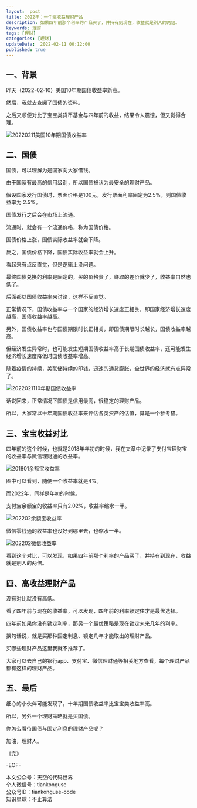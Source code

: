 ```yaml
---   
layout:  post  
title: 2022年：一个高收益理财产品  
description: 如果四年前那个利率的产品买了，并持有到现在，收益就是别人的两倍。  
keywords: 理财  
tags: [理财]    
categories: [理财]  
updateData:  2022-02-11 00:12:00  
published: true  
---  
```


## 一、背景


昨天（2022-02-10）美国10年期国债收益率新高。  


然后，我就去查阅了国债的资料。  


之后又顺便对比了宝宝类货币基金与四年前的收益，结果令人震惊，但又觉得合理。  


![20220211美国10年期国债收益率](https://res2022.tiankonguse.com/images/2022/02/12/001.png)


## 二、国债  


国债，可以理解为是国家向大家借钱。  


由于国家有最高的信用级别，所以国债被认为最安全的理财产品。  



假设国家发行国债时，票面价格是100元，发行票面利率固定为2.5%，则国债收益率为 2.5%。  


国债发行之后会在市场上流通。  


流通时，就会有一个流通价格，称为国债价格。  


国债价格上涨，国债实际收益率就会下降。  


反之，国债价格下降，国债实际收益率就会上升。  



看起来有点反直觉，但是逻辑上没问题。  


最终国债兑换的利率是固定的，买的价格贵了，赚取的差价就少了，收益率自然也低了。  


后面都以国债收益率来讨论，这样不反直觉。  



正常情况下，国债收益率与一个国家的经济增长速度正相关，即国家经济增长速度越高，国债收益率越高。  


另外，国债收益率也与国债期限时长正相关，即国债期限时长越长，国债收益率越高。  



但经济发生异常时，也可能发生短期国债收益率高于长期国债收益率，还可能发生经济增长速度降低时国债收益率增高。  



随着疫情的持续，美联储持续的印钱，迅速的通货膨胀，全世界的经济就有点异常了。  


![2022021110年期国债收益率](https://res2022.tiankonguse.com/images/2022/02/12/002.png)


话说回来，正常情况下国债是信用最高，很稳定的理财产品。  


所以，大家常以十年期国债收益率来评估各类资产的估值，算是一个参考锚。  


## 三、宝宝收益对比


四年前的这个时候，也就是2018年年初的时候，我在文章中记录了支付宝理财宝的收益率与微信理财通的收益率。  


![201801余额宝收益率](https://res2022.tiankonguse.com/images/2022/02/12/003.png)


图中可以看到，随便一个收益率就是4%。  



而2022年，同样是年初的时候。  

支付宝余额宝的收益率只有2.02%，收益率缩水一半。  



![202202余额宝收益率](https://res2022.tiankonguse.com/images/2022/02/12/004.png)


微信零钱通的收益率也没好到哪里去，也缩水一半。  


![202202微信收益率](https://res2022.tiankonguse.com/images/2022/02/12/005.png)


看到这个对比，可以发现，如果四年前那个利率的产品买了，并持有到现在，收益就是别人的两倍。  



## 四、高收益理财产品  


没有对比就没有高低。  


看了四年前与现在的收益率，可以发现，四年前的利率锁定住才是最优选择。  



四年前如果你没有锁定利率，那另一个最优策略是现在锁定未来几年的利率。  


换句话说，就是买那种固定利息、锁定几年才能取出的理财产品。  



买哪些理财产品这里我就不推荐了。  


大家可以去自己的银行app、支付宝、微信理财通等相关地方查看，每个理财产品都有这样的理财产品。  



## 五、最后


细心的小伙伴可能发现了，十年期国债收益率比宝宝类收益率高。  


所以，另外一个理财策略就是买国债。  



你怎么看待国债与固定利息的理财产品呢？  



加油，理财人。


《完》      


-EOF-    



本文公众号：天空的代码世界    
个人微信号：tiankonguse  
公众号ID：tiankonguse-code  
知识星球：不止算法  

